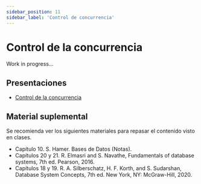 ```yaml
---
sidebar_position: 11
sidebar_label: 'Control de concurrencia'
---
```


# Control de la concurrencia

Work in progress...

## Presentaciones

- [Control de la concurrencia](https://github.com/sivanahamer/bases-datos/blob/main/10-Concurrencia/pres/10-concurrency.pdf)

## Material suplemental

Se recomienda ver los siguientes materiales para repasar el contenido visto en clases.

- Capítulo 10. S. Hamer. Bases de Datos (Notas).
- Capítulos 20 y 21. R. Elmasri and S. Navathe, Fundamentals of database systems, 7th ed. Pearson, 2016.
- Capítulos 18 y 19. R. A. Silberschatz, H. F. Korth, and S. Sudarshan, Database System Concepts, 7th ed. New York, NY: McGraw-Hill, 2020.
